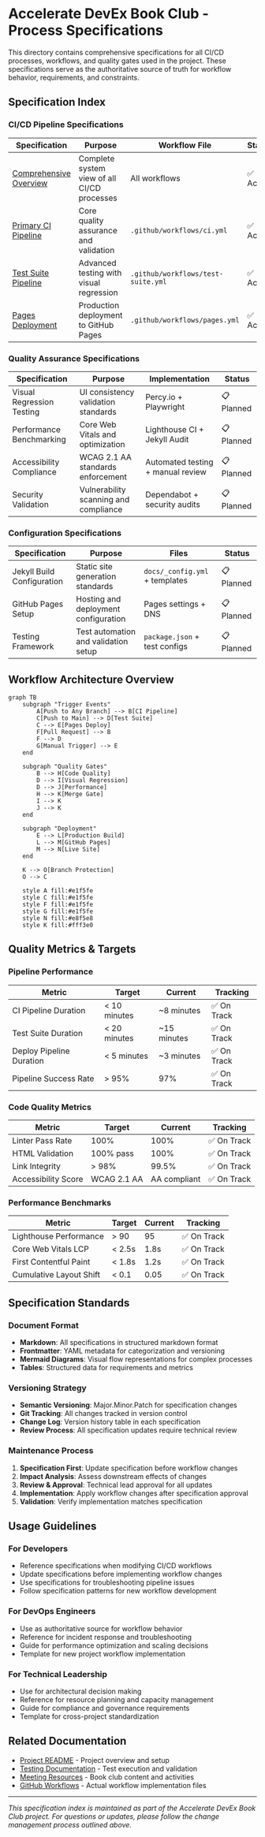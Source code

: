 # Accelerate DevEx Book Club - Process Specifications

This directory contains comprehensive specifications for all CI/CD processes, workflows, and quality gates used in the project. These specifications serve as the authoritative source of truth for workflow behavior, requirements, and constraints.

## Specification Index

### CI/CD Pipeline Specifications

| Specification                                                  | Purpose                                     | Workflow File                      | Status    |
| -------------------------------------------------------------- | ------------------------------------------- | ---------------------------------- | --------- |
| [Comprehensive Overview](./spec-process-cicd-comprehensive.md) | Complete system view of all CI/CD processes | All workflows                      | ✅ Active |
| [Primary CI Pipeline](./spec-process-cicd-primary.md)          | Core quality assurance and validation       | `.github/workflows/ci.yml`         | ✅ Active |
| [Test Suite Pipeline](./spec-process-cicd-test-suite.md)       | Advanced testing with visual regression     | `.github/workflows/test-suite.yml` | ✅ Active |
| [Pages Deployment](./spec-process-cicd-pages.md)               | Production deployment to GitHub Pages       | `.github/workflows/pages.yml`      | ✅ Active |

### Quality Assurance Specifications

| Specification             | Purpose                               | Implementation                    | Status     |
| ------------------------- | ------------------------------------- | --------------------------------- | ---------- |
| Visual Regression Testing | UI consistency validation standards   | Percy.io + Playwright             | 📋 Planned |
| Performance Benchmarking  | Core Web Vitals and optimization      | Lighthouse CI + Jekyll Audit      | 📋 Planned |
| Accessibility Compliance  | WCAG 2.1 AA standards enforcement     | Automated testing + manual review | 📋 Planned |
| Security Validation       | Vulnerability scanning and compliance | Dependabot + security audits      | 📋 Planned |

### Configuration Specifications

| Specification              | Purpose                              | Files                          | Status     |
| -------------------------- | ------------------------------------ | ------------------------------ | ---------- |
| Jekyll Build Configuration | Static site generation standards     | `docs/_config.yml` + templates | 📋 Planned |
| GitHub Pages Setup         | Hosting and deployment configuration | Pages settings + DNS           | 📋 Planned |
| Testing Framework          | Test automation and validation setup | `package.json` + test configs  | 📋 Planned |

## Workflow Architecture Overview

```mermaid
graph TB
    subgraph "Trigger Events"
        A[Push to Any Branch] --> B[CI Pipeline]
        C[Push to Main] --> D[Test Suite]
        C --> E[Pages Deploy]
        F[Pull Request] --> B
        F --> D
        G[Manual Trigger] --> E
    end

    subgraph "Quality Gates"
        B --> H[Code Quality]
        D --> I[Visual Regression]
        D --> J[Performance]
        H --> K[Merge Gate]
        I --> K
        J --> K
    end

    subgraph "Deployment"
        E --> L[Production Build]
        L --> M[GitHub Pages]
        M --> N[Live Site]
    end

    K --> O[Branch Protection]
    O --> C

    style A fill:#e1f5fe
    style C fill:#e1f5fe
    style F fill:#e1f5fe
    style G fill:#e1f5fe
    style N fill:#e8f5e8
    style K fill:#fff3e0
```

## Quality Metrics & Targets

### Pipeline Performance

| Metric                   | Target       | Current     | Tracking    |
| ------------------------ | ------------ | ----------- | ----------- |
| CI Pipeline Duration     | < 10 minutes | ~8 minutes  | ✅ On Track |
| Test Suite Duration      | < 20 minutes | ~15 minutes | ✅ On Track |
| Deploy Pipeline Duration | < 5 minutes  | ~3 minutes  | ✅ On Track |
| Pipeline Success Rate    | > 95%        | 97%         | ✅ On Track |

### Code Quality Metrics

| Metric              | Target      | Current      | Tracking    |
| ------------------- | ----------- | ------------ | ----------- |
| Linter Pass Rate    | 100%        | 100%         | ✅ On Track |
| HTML Validation     | 100% pass   | 100%         | ✅ On Track |
| Link Integrity      | > 98%       | 99.5%        | ✅ On Track |
| Accessibility Score | WCAG 2.1 AA | AA compliant | ✅ On Track |

### Performance Benchmarks

| Metric                  | Target | Current | Tracking    |
| ----------------------- | ------ | ------- | ----------- |
| Lighthouse Performance  | > 90   | 95      | ✅ On Track |
| Core Web Vitals LCP     | < 2.5s | 1.8s    | ✅ On Track |
| First Contentful Paint  | < 1.8s | 1.2s    | ✅ On Track |
| Cumulative Layout Shift | < 0.1  | 0.05    | ✅ On Track |

## Specification Standards

### Document Format

- **Markdown**: All specifications in structured markdown format
- **Frontmatter**: YAML metadata for categorization and versioning
- **Mermaid Diagrams**: Visual flow representations for complex processes
- **Tables**: Structured data for requirements and metrics

### Versioning Strategy

- **Semantic Versioning**: Major.Minor.Patch for specification changes
- **Git Tracking**: All changes tracked in version control
- **Change Log**: Version history table in each specification
- **Review Process**: All specification updates require technical review

### Maintenance Process

1. **Specification First**: Update specification before workflow changes
2. **Impact Analysis**: Assess downstream effects of changes
3. **Review & Approval**: Technical lead approval for all updates
4. **Implementation**: Apply workflow changes after specification approval
5. **Validation**: Verify implementation matches specification

## Usage Guidelines

### For Developers

- Reference specifications when modifying CI/CD workflows
- Update specifications before implementing workflow changes
- Use specifications for troubleshooting pipeline issues
- Follow specification patterns for new workflow development

### For DevOps Engineers

- Use as authoritative source for workflow behavior
- Reference for incident response and troubleshooting
- Guide for performance optimization and scaling decisions
- Template for new project workflow implementation

### For Technical Leadership

- Use for architectural decision making
- Reference for resource planning and capacity management
- Guide for compliance and governance requirements
- Template for cross-project standardization

## Related Documentation

- [Project README](../README.md) - Project overview and setup
- [Testing Documentation](../TESTING.md) - Test execution and validation
- [Meeting Resources](../resources/meetings/) - Book club content and activities
- [GitHub Workflows](../.github/workflows/) - Actual workflow implementation files

---

_This specification index is maintained as part of the Accelerate DevEx Book Club project. For questions or updates, please follow the change management process outlined above._
